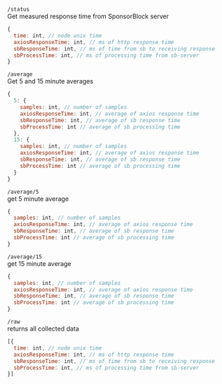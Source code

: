 `/status`  
Get measured response time from SponsorBlock server
```js
{
  time: int, // node unix time
  axiosResponseTime: int, // ms of http response time
  sbResponseTime: int, // ms of time from sb to receiving response
  sbProcessTime: int, // ms of processing time from sb-server
}
```

`/average`  
Get 5 and 15 minute averages
```js
{
  5: {
    samples: int, // number of samples
    axiosResponseTime: int, // average of axios response time
    sbResponseTime: int, // average of sb response time
    sbProcessTime: int // average of sb processing time
  },
  15: {
    samples: int, // number of samples
    axiosResponseTime: int, // average of axios response time
    sbResponseTime: int, // average of sb response time
    sbProcessTime: int // average of sb processing time
  }
}
```

`/average/5`  
get 5 minute average
```js
{
  samples: int, // number of samples
  axiosResponseTime: int, // average of axios response time
  sbResponseTime: int, // average of sb response time
  sbProcessTime: int // average of sb processing time
}
```

`/average/15`  
get 15 minute average
```js
{
  samples: int, // number of samples
  axiosResponseTime: int, // average of axios response time
  sbResponseTime: int, // average of sb response time
  sbProcessTime: int // average of sb processing time
}
```

`/raw`  
returns all collected data
```js
[{
  time: int, // node unix time
  axiosResponseTime: int, // ms of http response time
  sbResponseTime: int, // ms of time from sb to receiving response
  sbProcessTime: int, // ms of processing time from sb-server
}]
```